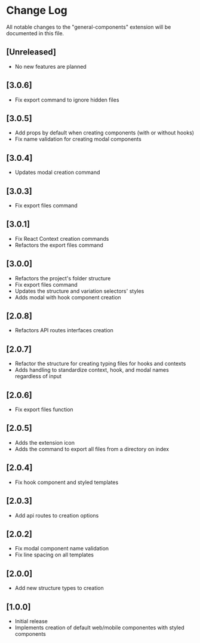 # Change Log

All notable changes to the "general-components" extension will be documented in this file.

## [Unreleased]

- No new features are planned

## [3.0.6]

- Fix export command to ignore hidden files

## [3.0.5]

- Add props by default when creating components (with or without hooks)
- Fix name validation for creating modal components

## [3.0.4]

- Updates modal creation command

## [3.0.3]

- Fix export files command

## [3.0.1]

- Fix React Context creation commands
- Refactors the export files command

## [3.0.0]

- Refactors the project's folder structure
- Fix export files command
- Updates the structure and variation selectors' styles
- Adds modal with hook component creation

## [2.0.8]

- Refactors API routes interfaces creation

## [2.0.7]

- Refactor the structure for creating typing files for hooks and contexts
- Adds handling to standardize context, hook, and modal names regardless of input

## [2.0.6]

- Fix export files function

## [2.0.5]

- Adds the extension icon
- Adds the command to export all files from a directory on index

## [2.0.4]

- Fix hook component and styled templates

## [2.0.3]

- Add api routes to creation options

## [2.0.2]

- Fix modal component name validation
- Fix line spacing on all templates

## [2.0.0]

- Add new structure types to creation

## [1.0.0]

- Initial release
- Implements creation of default web/mobile componentes with styled components
